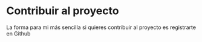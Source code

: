# Contribuir al proyecto

La forma para mi más sencilla si quieres contribuir al proyecto es registrarte en Github 

